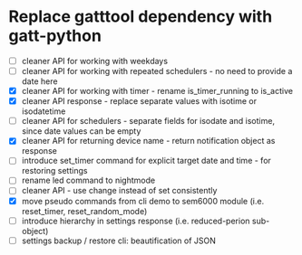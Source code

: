 # Replace gatttool dependency with gatt-python

- [ ] cleaner API for working with weekdays
- [ ] cleaner API for working with repeated schedulers - no need to provide a date here
- [x] cleaner API for working with timer - rename is_timer_running to is_active 
- [x] cleaner API response - replace separate values with isotime or isodatetime
- [ ] cleaner API for schedulers - separate fields for isodate and isotime, since date values can be empty
- [x] cleaner API for returning device name - return notification object as response
- [ ] introduce set_timer command for explicit target date and time - for restoring settings
- [ ] rename led command to nightmode
- [ ] cleaner API - use change instead of set consistently
- [x] move pseudo commands from cli demo to sem6000 module (i.e. reset\_timer, reset\_random_mode)
- [ ] introduce hierarchy in settings response (i.e. reduced-perion sub-object)
- [ ] settings backup / restore cli: beautification of JSON
